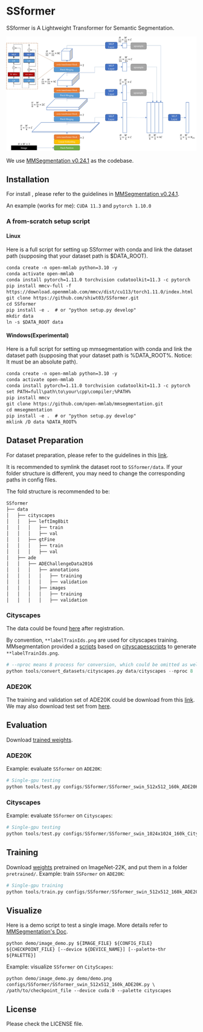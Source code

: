 # SSformer

SSformer is A Lightweight Transformer for Semantic Segmentation.

<div align=center><img src="resources/ssformer.jpg"></div>

We use [MMSegmentation v0.24.1](https://github.com/open-mmlab/mmsegmentation/tree/v0.24.1) as the codebase.

## Installation

For install , please refer to the guidelines in [MMSegmentation v0.24.1](https://github.com/open-mmlab/mmsegmentation/blob/v0.24.1/docs/en/get_started.md#installation).

An example (works for me): ```CUDA 11.3``` and  ```pytorch 1.10.0``` 
### A from-scratch setup script

#### Linux

Here is a full script for setting up SSformer with conda and link the dataset path (supposing that your dataset path is $DATA_ROOT).

```shell
conda create -n open-mmlab python=3.10 -y
conda activate open-mmlab
conda install pytorch=1.11.0 torchvision cudatoolkit=11.3 -c pytorch
pip install mmcv-full -f https://download.openmmlab.com/mmcv/dist/cu113/torch1.11.0/index.html
git clone https://github.com/shiwt03/SSformer.git
cd SSformer
pip install -e .  # or "python setup.py develop"
mkdir data
ln -s $DATA_ROOT data
```

#### Windows(Experimental)

Here is a full script for setting up mmsegmentation with conda and link the dataset path (supposing that your dataset path is
%DATA_ROOT%. Notice: It must be an absolute path).

```shell
conda create -n open-mmlab python=3.10 -y
conda activate open-mmlab
conda install pytorch=1.11.0 torchvision cudatoolkit=11.3 -c pytorch
set PATH=full\path\to\your\cpp\compiler;%PATH%
pip install mmcv
git clone https://github.com/open-mmlab/mmsegmentation.git
cd mmsegmentation
pip install -e .  # or "python setup.py develop"
mklink /D data %DATA_ROOT%
```

## Dataset Preparation

For dataset preparation, please refer to the guidelines in this [link](https://github.com/open-mmlab/mmsegmentation/blob/v0.24.1/docs/en/dataset_prepare.md#prepare-datasets).

It is recommended to symlink the dataset root to `SSformer/data`.
If your folder structure is different, you may need to change the corresponding paths in config files.

The fold structure is recommended to be:
```none
SSformer
├── data
│   ├── cityscapes
│   │   ├── leftImg8bit
│   │   │   ├── train
│   │   │   ├── val
│   │   ├── gtFine
│   │   │   ├── train
│   │   │   ├── val
│   ├── ade
│   │   ├── ADEChallengeData2016
│   │   │   ├── annotations
│   │   │   │   ├── training
│   │   │   │   ├── validation
│   │   │   ├── images
│   │   │   │   ├── training
│   │   │   │   ├── validation
```

### Cityscapes

The data could be found [here](https://www.cityscapes-dataset.com/downloads/) after registration.

By convention, `**labelTrainIds.png` are used for cityscapes training.
MMsegmentation provided a [scripts](https://github.com/open-mmlab/mmsegmentation/blob/master/tools/convert_datasets/cityscapes.py) based on [cityscapesscripts](https://github.com/mcordts/cityscapesScripts)
to generate `**labelTrainIds.png`.

```python
# --nproc means 8 process for conversion, which could be omitted as well.
python tools/convert_datasets/cityscapes.py data/cityscapes --nproc 8
```

### ADE20K

The training and validation set of ADE20K could be download from this [link](http://data.csail.mit.edu/places/ADEchallenge/ADEChallengeData2016.zip).
We may also download test set from [here](http://data.csail.mit.edu/places/ADEchallenge/release_test.zip).

## Evaluation

Download [trained weights]().

### ADE20K

Example: evaluate ```SSformer``` on ```ADE20K```:
```python
# Single-gpu testing
python tools/test.py configs/SSformer/SSformer_swin_512x512_160k_ADE20K.py /path/to/checkpoint_file
```

### Cityscapes

Example: evaluate ```SSformer``` on ```Cityscapes```:
```python
# Single-gpu testing
python tools/test.py configs/SSformer/SSformer_swin_1024x1024_160k_Cityscapes.py /path/to/checkpoint_file
```

## Training
Download [weights]() pretrained on ImageNet-22K, and put them in a folder ```pretrained/```.
Example: train ```SSFormer``` on ```ADE20K```:
```python
# Single-gpu training
python tools/train.py configs/SSformer/SSformer_swin_512x512_160k_ADE20K.py
```
## Visualize
Here is a demo script to test a single image. More details refer to [MMSegmentation's Doc](https://mmsegmentation.readthedocs.io/en/latest/get_started.html).
```shell
python demo/image_demo.py ${IMAGE_FILE} ${CONFIG_FILE} ${CHECKPOINT_FILE} [--device ${DEVICE_NAME}] [--palette-thr ${PALETTE}]
```

Example: visualize ```SSformer``` on ```CityScapes```: 

```shell
python demo/image_demo.py demo/demo.png configs/SSformer/SSformer_swin_512x512_160k_ADE20K.py \
/path/to/checkpoint_file --device cuda:0 --palette cityscapes
```

## License
Please check the LICENSE file. 